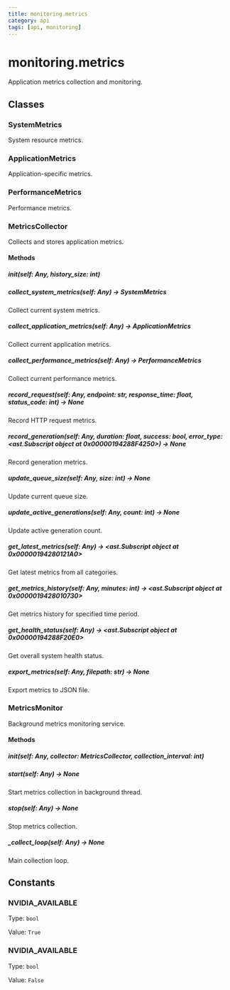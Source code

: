 ```yaml
---
title: monitoring.metrics
category: api
tags: [api, monitoring]
---
```


# monitoring.metrics

Application metrics collection and monitoring.

## Classes

### SystemMetrics

System resource metrics.

### ApplicationMetrics

Application-specific metrics.

### PerformanceMetrics

Performance metrics.

### MetricsCollector

Collects and stores application metrics.

#### Methods

##### __init__(self: Any, history_size: int)



##### collect_system_metrics(self: Any) -> SystemMetrics

Collect current system metrics.

##### collect_application_metrics(self: Any) -> ApplicationMetrics

Collect current application metrics.

##### collect_performance_metrics(self: Any) -> PerformanceMetrics

Collect current performance metrics.

##### record_request(self: Any, endpoint: str, response_time: float, status_code: int) -> None

Record HTTP request metrics.

##### record_generation(self: Any, duration: float, success: bool, error_type: <ast.Subscript object at 0x00000194288F4250>) -> None

Record generation metrics.

##### update_queue_size(self: Any, size: int) -> None

Update current queue size.

##### update_active_generations(self: Any, count: int) -> None

Update active generation count.

##### get_latest_metrics(self: Any) -> <ast.Subscript object at 0x00000194280121A0>

Get latest metrics from all categories.

##### get_metrics_history(self: Any, minutes: int) -> <ast.Subscript object at 0x0000019428010730>

Get metrics history for specified time period.

##### get_health_status(self: Any) -> <ast.Subscript object at 0x00000194288F20E0>

Get overall system health status.

##### export_metrics(self: Any, filepath: str) -> None

Export metrics to JSON file.

### MetricsMonitor

Background metrics monitoring service.

#### Methods

##### __init__(self: Any, collector: MetricsCollector, collection_interval: int)



##### start(self: Any) -> None

Start metrics collection in background thread.

##### stop(self: Any) -> None

Stop metrics collection.

##### _collect_loop(self: Any) -> None

Main collection loop.

## Constants

### NVIDIA_AVAILABLE

Type: `bool`

Value: `True`

### NVIDIA_AVAILABLE

Type: `bool`

Value: `False`

